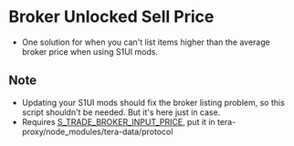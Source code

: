 # Broker Unlocked Sell Price

- One solution for when you can't list items higher than the average broker price when using S1UI mods.

## Note

- Updating your S1UI mods should fix the broker listing problem, so this script shouldn't be needed. But it's here just in case.
- Requires [S_TRADE_BROKER_INPUT_PRICE](https://github.com/teralove/mm-guide/blob/master/S_TRADE_BROKER_INPUT_PRICE.1.def), put it in tera-proxy/node_modules/tera-data/protocol
